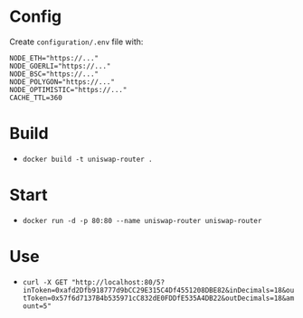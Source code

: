 # Config
Create `configuration/.env` file with:

```
NODE_ETH="https://..."
NODE_GOERLI="https://..."
NODE_BSC="https://..."
NODE_POLYGON="https://..."
NODE_OPTIMISTIC="https://..."
CACHE_TTL=360
```

# Build
* `docker build -t uniswap-router .`

# Start
* `docker run -d -p 80:80 --name uniswap-router uniswap-router`

# Use
* `curl -X GET "http://localhost:80/5?inToken=0xafd2Dfb918777d9bCC29E315C4Df4551208DBE82&inDecimals=18&outToken=0x57f6d7137B4b535971cC832dE0FDDfE535A4DB22&outDecimals=18&amount=5"`
